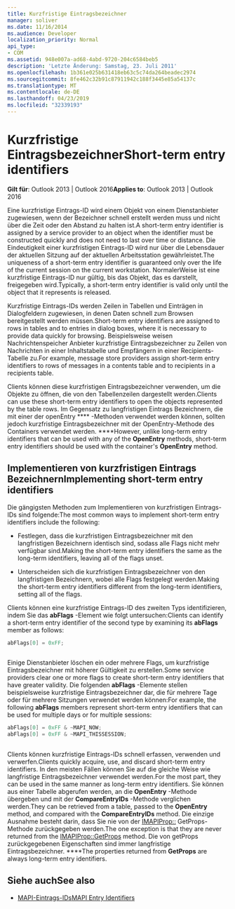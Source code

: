 ```yaml
---
title: Kurzfristige Eintragsbezeichner
manager: soliver
ms.date: 11/16/2014
ms.audience: Developer
localization_priority: Normal
api_type:
- COM
ms.assetid: 948e007a-ad68-4abd-9720-204c6584beb5
description: 'Letzte Änderung: Samstag, 23. Juli 2011'
ms.openlocfilehash: 1b361e025b631418eb63c5c74da264beadec2974
ms.sourcegitcommit: 8fe462c32b91c87911942c188f3445e85a54137c
ms.translationtype: MT
ms.contentlocale: de-DE
ms.lasthandoff: 04/23/2019
ms.locfileid: "32339193"
---
```

# <a name="short-term-entry-identifiers"></a><span data-ttu-id="93e28-103">Kurzfristige Eintragsbezeichner</span><span class="sxs-lookup"><span data-stu-id="93e28-103">Short-term entry identifiers</span></span>

<span data-ttu-id="93e28-104">**Gilt für**: Outlook 2013 | Outlook 2016</span><span class="sxs-lookup"><span data-stu-id="93e28-104">**Applies to**: Outlook 2013 | Outlook 2016</span></span> 
  
<span data-ttu-id="93e28-105">Eine kurzfristige Eintrags-ID wird einem Objekt von einem Dienstanbieter zugewiesen, wenn der Bezeichner schnell erstellt werden muss und nicht über die Zeit oder den Abstand zu halten ist.</span><span class="sxs-lookup"><span data-stu-id="93e28-105">A short-term entry identifier is assigned by a service provider to an object when the identifier must be constructed quickly and does not need to last over time or distance.</span></span> <span data-ttu-id="93e28-106">Die Eindeutigkeit einer kurzfristigen Eintrags-ID wird nur über die Lebensdauer der aktuellen Sitzung auf der aktuellen Arbeitsstation gewährleistet.</span><span class="sxs-lookup"><span data-stu-id="93e28-106">The uniqueness of a short-term entry identifier is guaranteed only over the life of the current session on the current workstation.</span></span> <span data-ttu-id="93e28-107">NormalerWeise ist eine kurzfristige Eintrags-ID nur gültig, bis das Objekt, das es darstellt, freigegeben wird.</span><span class="sxs-lookup"><span data-stu-id="93e28-107">Typically, a short-term entry identifier is valid only until the object that it represents is released.</span></span> 
  
<span data-ttu-id="93e28-108">Kurzfristige Eintrags-IDs werden Zeilen in Tabellen und Einträgen in Dialogfeldern zugewiesen, in denen Daten schnell zum Browsen bereitgestellt werden müssen.</span><span class="sxs-lookup"><span data-stu-id="93e28-108">Short-term entry identifiers are assigned to rows in tables and to entries in dialog boxes, where it is necessary to provide data quickly for browsing.</span></span> <span data-ttu-id="93e28-109">Beispielsweise weisen Nachrichtenspeicher Anbieter kurzfristige Eintragsbezeichner zu Zeilen von Nachrichten in einer Inhaltstabelle und Empfängern in einer Recipients-Tabelle zu.</span><span class="sxs-lookup"><span data-stu-id="93e28-109">For example, message store providers assign short-term entry identifiers to rows of messages in a contents table and to recipients in a recipients table.</span></span> 

<span data-ttu-id="93e28-110">Clients können diese kurzfristigen Eintragsbezeichner verwenden, um die Objekte zu öffnen, die von den Tabellenzeilen dargestellt werden.</span><span class="sxs-lookup"><span data-stu-id="93e28-110">Clients can use these short-term entry identifiers to open the objects represented by the table rows.</span></span> <span data-ttu-id="93e28-111">Im Gegensatz zu langfristigen Eintrags Bezeichnern, die mit einer der openEntry \*\*\*\* -Methoden verwendet werden können, sollten jedoch kurzfristige Eintragsbezeichner mit der OpenEntry-Methode des Containers verwendet werden. \*\*\*\*</span><span class="sxs-lookup"><span data-stu-id="93e28-111">However, unlike long-term entry identifiers that can be used with any of the **OpenEntry** methods, short-term entry identifiers should be used with the container's **OpenEntry** method.</span></span> 
  
## <a name="implementing-short-term-entry-identifiers"></a><span data-ttu-id="93e28-112">Implementieren von kurzfristigen Eintrags Bezeichnern</span><span class="sxs-lookup"><span data-stu-id="93e28-112">Implementing short-term entry identifiers</span></span>

<span data-ttu-id="93e28-113">Die gängigsten Methoden zum Implementieren von kurzfristigen Eintrags-IDs sind folgende:</span><span class="sxs-lookup"><span data-stu-id="93e28-113">The most common ways to implement short-term entry identifiers include the following:</span></span>
  
- <span data-ttu-id="93e28-114">Festlegen, dass die kurzfristigen Eintragsbezeichner mit den langfristigen Bezeichnern identisch sind, sodass alle Flags nicht mehr verfügbar sind.</span><span class="sxs-lookup"><span data-stu-id="93e28-114">Making the short-term entry identifiers the same as the long-term identifiers, leaving all of the flags unset.</span></span> 
    
- <span data-ttu-id="93e28-115">Unterscheiden sich die kurzfristigen Eintragsbezeichner von den langfristigen Bezeichnern, wobei alle Flags festgelegt werden.</span><span class="sxs-lookup"><span data-stu-id="93e28-115">Making the short-term entry identifiers different from the long-term identifiers, setting all of the flags.</span></span> 
    
<span data-ttu-id="93e28-116">Clients können eine kurzfristige Eintrags-ID des zweiten Typs identifizieren, indem Sie das **abFlags** -Element wie folgt untersuchen:</span><span class="sxs-lookup"><span data-stu-id="93e28-116">Clients can identify a short-term entry identifier of the second type by examining its **abFlags** member as follows:</span></span> 
  
```cpp
abFlags[0] = 0xFF;
 
```

<span data-ttu-id="93e28-117">Einige Dienstanbieter löschen ein oder mehrere Flags, um kurzfristige Eintragsbezeichner mit höherer Gültigkeit zu erstellen.</span><span class="sxs-lookup"><span data-stu-id="93e28-117">Some service providers clear one or more flags to create short-term entry identifiers that have greater validity.</span></span> <span data-ttu-id="93e28-118">Die folgenden **abFlags** -Elemente stellen beispielsweise kurzfristige Eintragsbezeichner dar, die für mehrere Tage oder für mehrere Sitzungen verwendet werden können:</span><span class="sxs-lookup"><span data-stu-id="93e28-118">For example, the following **abFlags** members represent short-term entry identifiers that can be used for multiple days or for multiple sessions:</span></span> 
  
```cpp
abFlags[0] = 0xFF & ~MAPI_NOW;
abFlags[0] = 0xFF & ~MAPI_THISSESSION;
 
```

<span data-ttu-id="93e28-119">Clients können kurzfristige Eintrags-IDs schnell erfassen, verwenden und verwerfen.</span><span class="sxs-lookup"><span data-stu-id="93e28-119">Clients quickly acquire, use, and discard short-term entry identifiers.</span></span> <span data-ttu-id="93e28-120">In den meisten Fällen können Sie auf die gleiche Weise wie langfristige Eintragsbezeichner verwendet werden.</span><span class="sxs-lookup"><span data-stu-id="93e28-120">For the most part, they can be used in the same manner as long-term entry identifiers.</span></span> <span data-ttu-id="93e28-121">Sie können aus einer Tabelle abgerufen werden, an die **OpenEntry** -Methode übergeben und mit der **CompareEntryIDs** -Methode verglichen werden.</span><span class="sxs-lookup"><span data-stu-id="93e28-121">They can be retrieved from a table, passed to the **OpenEntry** method, and compared with the **CompareEntryIDs** method.</span></span> <span data-ttu-id="93e28-122">Die einzige Ausnahme besteht darin, dass Sie nie von der [IMAPIProp::](imapiprop-getprops.md) GetProps-Methode zurückgegeben werden.</span><span class="sxs-lookup"><span data-stu-id="93e28-122">The one exception is that they are never returned from the [IMAPIProp::GetProps](imapiprop-getprops.md) method.</span></span> <span data-ttu-id="93e28-123">Die von getProps zurückgegebenen Eigenschaften sind immer langfristige Eintragsbezeichner. \*\*\*\*</span><span class="sxs-lookup"><span data-stu-id="93e28-123">The properties returned from **GetProps** are always long-term entry identifiers.</span></span> 
  
## <a name="see-also"></a><span data-ttu-id="93e28-124">Siehe auch</span><span class="sxs-lookup"><span data-stu-id="93e28-124">See also</span></span>

- [<span data-ttu-id="93e28-125">MAPI-Eintrags-IDs</span><span class="sxs-lookup"><span data-stu-id="93e28-125">MAPI Entry Identifiers</span></span>](mapi-entry-identifiers.md)

